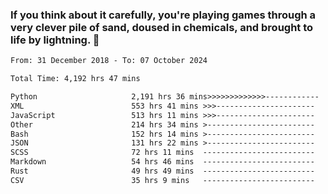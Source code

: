 ### If you think about it carefully, you're playing games through a very clever pile of sand, doused in chemicals, and brought to life by lightning.  👋


<!--START_SECTION:waka-->

```txt
From: 31 December 2018 - To: 07 October 2024

Total Time: 4,192 hrs 47 mins

Python                     2,191 hrs 36 mins>>>>>>>>>>>>>------------   52.28 %
XML                        553 hrs 41 mins >>>----------------------   13.21 %
JavaScript                 513 hrs 11 mins >>>----------------------   12.24 %
Other                      214 hrs 34 mins >------------------------   05.12 %
Bash                       152 hrs 14 mins >------------------------   03.63 %
JSON                       131 hrs 22 mins >------------------------   03.13 %
SCSS                       72 hrs 11 mins  -------------------------   01.72 %
Markdown                   54 hrs 46 mins  -------------------------   01.31 %
Rust                       49 hrs 49 mins  -------------------------   01.19 %
CSV                        35 hrs 9 mins   -------------------------   00.84 %
```

<!--END_SECTION:waka-->

